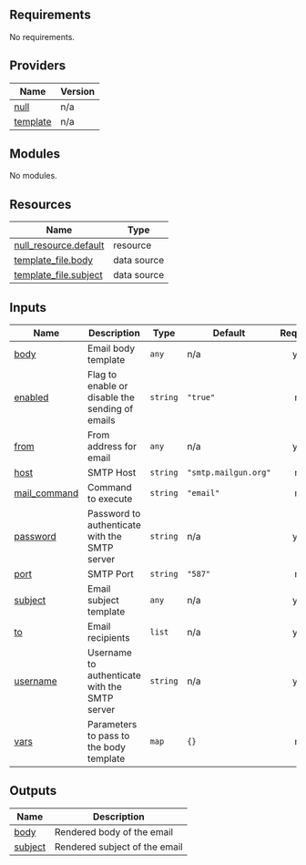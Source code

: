 <!-- markdownlint-disable -->
## Requirements

No requirements.

## Providers

| Name | Version |
|------|---------|
| <a name="provider_null"></a> [null](#provider\_null) | n/a |
| <a name="provider_template"></a> [template](#provider\_template) | n/a |

## Modules

No modules.

## Resources

| Name | Type |
|------|------|
| [null_resource.default](https://registry.terraform.io/providers/hashicorp/null/latest/docs/resources/resource) | resource |
| [template_file.body](https://registry.terraform.io/providers/hashicorp/template/latest/docs/data-sources/file) | data source |
| [template_file.subject](https://registry.terraform.io/providers/hashicorp/template/latest/docs/data-sources/file) | data source |

## Inputs

| Name | Description | Type | Default | Required |
|------|-------------|------|---------|:--------:|
| <a name="input_body"></a> [body](#input\_body) | Email body template | `any` | n/a | yes |
| <a name="input_enabled"></a> [enabled](#input\_enabled) | Flag to enable or disable the sending of emails | `string` | `"true"` | no |
| <a name="input_from"></a> [from](#input\_from) | From address for email | `any` | n/a | yes |
| <a name="input_host"></a> [host](#input\_host) | SMTP Host | `string` | `"smtp.mailgun.org"` | no |
| <a name="input_mail_command"></a> [mail\_command](#input\_mail\_command) | Command to execute | `string` | `"email"` | no |
| <a name="input_password"></a> [password](#input\_password) | Password to authenticate with the SMTP server | `string` | n/a | yes |
| <a name="input_port"></a> [port](#input\_port) | SMTP Port | `string` | `"587"` | no |
| <a name="input_subject"></a> [subject](#input\_subject) | Email subject template | `any` | n/a | yes |
| <a name="input_to"></a> [to](#input\_to) | Email recipients | `list` | n/a | yes |
| <a name="input_username"></a> [username](#input\_username) | Username to authenticate with the SMTP server | `string` | n/a | yes |
| <a name="input_vars"></a> [vars](#input\_vars) | Parameters to pass to the body template | `map` | `{}` | no |

## Outputs

| Name | Description |
|------|-------------|
| <a name="output_body"></a> [body](#output\_body) | Rendered body of the email |
| <a name="output_subject"></a> [subject](#output\_subject) | Rendered subject of the email |
<!-- markdownlint-restore -->
